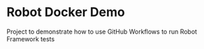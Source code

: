 # Robot Docker Demo

Project to demonstrate how to use GitHub Workflows to run Robot Framework tests
